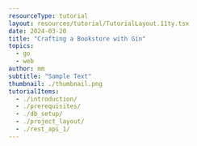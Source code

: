 ```yaml
---
resourceType: tutorial
layout: resources/tutorial/TutorialLayout.11ty.tsx
date: 2024-03-20
title: "Crafting a Bookstore with Gin"
topics:
  - go
  - web
author: mm
subtitle: "Sample Text"
thumbnail: ./thumbnail.png
tutorialItems:
  - ./introduction/
  - ./prerequisites/
  - ./db_setup/
  - ./project_layout/
  - ./rest_api_1/
---
```

